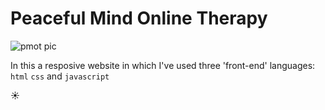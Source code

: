 # **P**eaceful **M**ind **O**nline **T**herapy

![pmot pic](https://user-images.githubusercontent.com/79776115/156762155-f151fb8f-e130-491f-85e5-75c3d4428bc1.PNG)

In this a resposive website in which I've used three 'front-end' languages: `html` `css` and `javascript` 

:sunny:
